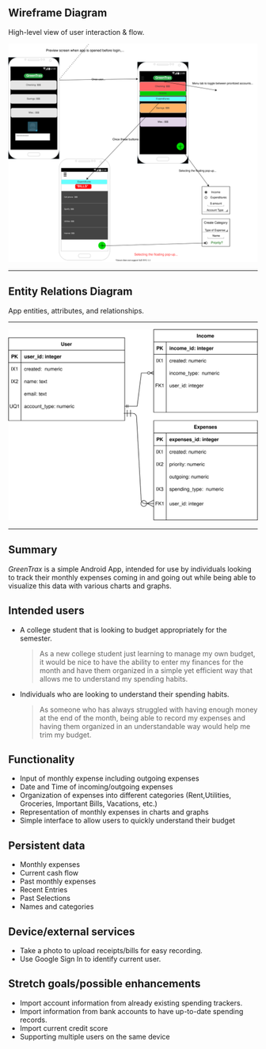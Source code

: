 
## Wireframe Diagram
High-level view of user interaction & flow.


[![Wireframe Diagram](images/greentrax-wireframe.svg)](pdf/greentrax-wireframe.pdf)

---
## Entity Relations Diagram 
App entities, attributes, and relationships.

---

[![ERD](images/greentrax-erd.svg)](pdf/greentrax-erd.pdf)

---

## Summary

_GreenTrax_ is a simple Android App, intended for use by individuals looking to track their monthly expenses coming in and going out while being able to visualize this data with various charts and graphs.
 
## Intended users

- A college student that is looking to budget appropriately for the semester.

  > As a new college student just learning to manage my own budget, it would be nice to have the ability to enter my finances for the month and have them organized in a simple yet efficient way that allows me to understand my spending habits. 

- Individuals who are looking to understand their spending habits.

  > As someone who has always struggled with having enough money at the end of the month, being able to record my expenses and having them organized in an understandable way would help me trim my budget.  


## Functionality

- Input of monthly expense including outgoing expenses
- Date and Time of incoming/outgoing expenses
- Organization of expenses into different categories (Rent,Utilities, Groceries, Important Bills, Vacations, etc.)
- Representation of monthly expenses in charts and graphs
- Simple interface to allow users to quickly understand their budget



## Persistent data

- Monthly expenses
- Current cash flow
- Past monthly expenses
- Recent Entries
- Past Selections
- Names and categories

## Device/external services

- Take a photo to upload receipts/bills for easy recording.
- Use Google Sign In to identify current user.



## Stretch goals/possible enhancements 

- Import account information from already existing spending trackers.
- Import information from bank accounts to have up-to-date spending records.
- Import current credit score 
- Supporting multiple users on the same device

